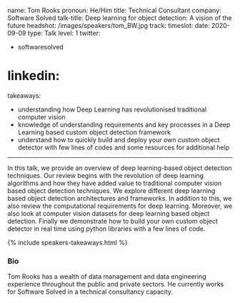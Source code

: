 name: Tom Rooks
pronoun: He/Him
title: Technical Consultant
company: Software Solved
talk-title: Deep learning for object detection: A vision of the future
headshot: /images/speakers/tom_BW.jpg
track: 
timeslot: 
date: 2020-09-09
type: Talk
level: 1
twitter:
 - softwaresolved
# linkedin: 
takeaways:
 - understanding how Deep Learning has revolutionised traditional computer vision
 - knowledge of understanding requirements and key processes in a Deep Learning based custom object detection framework
 - understand how to quickly build and deploy your own custom object detector with few lines of codes and some resources for additional help
---

<p>In this talk, we provide an overview of deep learning-based object detection techniques. Our review begins with the revolution 
of deep learning algorithms and how they have added value to traditional computer vision based object detection techniques. We 
explore different deep learning based object detection architectures and frameworks. In addition to this, we also review the 
computational requirements for deep learning. Moreover, we also look at  computer vision datasets for deep learning based object detection. 
Finally we demonstrate how to build your own custom object detector in real time using python libraries with a few lines of code.</p>

{% include speakers-takeaways.html %}

<h3>Bio</h3>
<p>Tom Rooks has a wealth of data management and data engineering experience throughout the public and private sectors. He currently 
works for Software Solved in a technical consultancy capacity.</p>